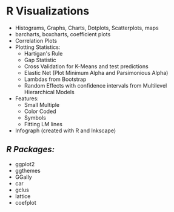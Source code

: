 # **R Visualizations**

   * Histograms, Graphs, Charts, Dotplots, Scatterplots, maps
   * barcharts, boxcharts, coefficient plots
   * Correlation Plots
   * Plotting Statistics: 
      * Hartigan's Rule
      * Gap Statistic
      * Cross Validation for K-Means and test predictions
      * Elastic Net (Plot Minimum Alpha and Parsimonious Alpha)
      * Lambdas from Bootstrap
      * Random Effects with confidence intervals from Multilevel Hierarchical Models
   * Features:
      * Small Multiple
      * Color Coded
      * Symbols
      * Fitting LM lines
   * Infograph (created with R and Inkscape)

## *R Packages:*

   * ggplot2
   * ggthemes
   * GGally
   * car
   * gclus
   * lattice
   * coefplot
